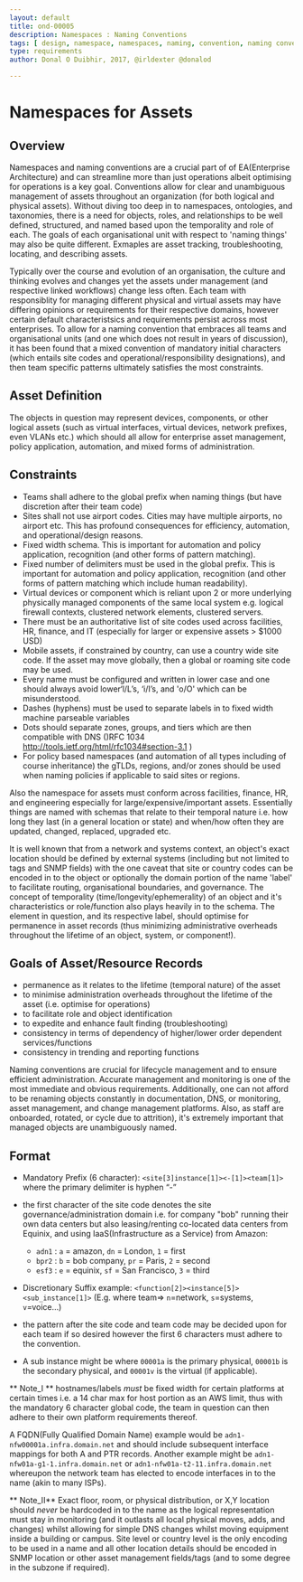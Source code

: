 ```yaml
---
layout: default
title: ond-00005
description: Namespaces : Naming Conventions
tags: [ design, namespace, namespaces, naming, convention, naming convention, sites, site codes, site code ]
type: requirements
author: Donal O Duibhir, 2017, @irldexter @donalod

---
```

# Namespaces for Assets

## Overview

Namespaces and naming conventions are a crucial part of of EA(Enterprise Architecture) and can streamline more than just operations albeit optimising for operations is a key goal. Conventions allow for clear and unambiguous management of assets throughout an organization (for both logical and physical assets). Without diving too deep in to namespaces, ontologies, and taxonomies, there is a need for objects, roles, and relationships to be well defined, structured, and named based upon the temporality and role of each. The goals of each organisational unit with respect to 'naming things' may also be quite different. Exmaples are asset tracking, troubleshooting, locating, and describing assets. 

Typically over the course and evolution of an organisation, the culture and thinking evolves and changes yet the assets under management (and respective linked workflows) change less often. Each team with responsiblity for managing different physical and virtual assets may have differing opinions or requirements for their respective domains, however certain default characteristsics and requirements persist across most enterprises. To allow for a naming convention that embraces all teams and organisational units (and one which does not result in years of discussion), it has been found that a mixed convention of mandatory initial characters (which entails site codes and operational/responsibility designations), and then team specific patterns ultimately satisfies the most constraints. 

## Asset Definition

The objects in question may represent devices, components, or other logical assets (such as virtual interfaces, virtual devices, network prefixes, even VLANs etc.) which should all allow for enterprise asset management, policy application, automation, and mixed forms of administration.


## Constraints 

* Teams shall adhere to the global prefix when naming things (but have discretion after their team code)
* Sites shall not use airport codes. Cities may have multiple airports, no airport etc. This has profound consequences for efficiency, automation, and operational/design reasons.
* Fixed width schema. This is important for automation and policy application, recognition (and other forms of pattern matching).
* Fixed number of delimiters must be used in the global prefix. This is important for automation and policy application, recognition (and other forms of pattern matching which include human readability).
* Virtual devices or component which is reliant upon 2 or more underlying physically managed components of the same local system e.g. logical firewall contexts, clustered network elements, clustered servers. 
* There must be an authoritative list of site codes used across facilities, HR, finance, and IT (especially for larger or expensive assets > $1000 USD)
* Mobile assets, if constrained by country, can use a country wide site code. If the asset may move globally, then a global or roaming site code may be used.
* Every name must be configured and written in lower case and one should always avoid lower‘l/L’s, ‘i/I’s, and 'o/O' which can be misunderstood.  
* Dashes (hyphens) must be used to separate labels in to fixed width machine parseable variables
* Dots should separate zones, groups, and tiers which are then compatible with DNS ()RFC 1034 http://tools.ietf.org/html/rfc1034#section-3.1 )
* For policy based namespaces (and automation of all types including of course inheritance) the gTLDs, regions, and/or zones should be used when naming policies if applicable to said sites or regions.

Also the namespace for assets must conform across facilities, finance, HR, and engineering especially for large/expensive/important assets. Essentially things are named with schemas that relate to their temporal nature i.e. how long they last (in a general location or state) and when/how often they are updated, changed, replaced, upgraded etc.

It is well known that from a network and systems context, an object's exact location should be defined by external systems (including but not limited to tags and SNMP fields) with the one caveat that site or country codes can be encoded in to the object or optionally the domain portion of the name 'label' to facilitate routing, organisational boundaries,  and governance. The concept of temporality (time/longevity/ephemerality) of an object and it's characteristics or role/function also plays heavily in to the schema. The element in question, and its respective label, should optimise for permanence in asset records (thus minimizing administrative overheads throughout the lifetime of an object, system, or component!). 

## Goals of Asset/Resource Records

* permanence as it relates to the lifetime (temporal nature) of the asset
* to minimise administration overheads throughout the lifetime of the asset (i.e. optimise for operations)
* to facilitate role and object identification
* to expedite and enhance fault finding (troubleshooting)
* consistency in terms of dependency of higher/lower order dependent services/functions
* consistency in trending and reporting functions

Naming conventions are crucial for lifecycle management and to ensure efficient administration. Accurate management and monitoring is one of the most immediate and obvious requirements. Additionally, one can not afford to be renaming objects constantly in documentation, DNS, or monitoring, asset management, and change management platforms. Also, as staff are onboarded, rotated, or cycle due to attrition), it's extremely important that managed objects are unambiguously named.

## Format

* Mandatory Prefix (6 character): ```<site[3]instance[1]><-[1]><team[1]>``` where the primary delimiter is hyphen “-”
* the first character of the site code denotes the site governance/administration domain i.e. for company "bob" running their own data centers but also leasing/renting co-located data centers from Equinix, and using IaaS(Infrastructure as a Service) from Amazon:
  * `adn1` : `a` = amazon, `dn` = London, `1` = first 
  * `bpr2` : `b` = bob company, `pr` = Paris, `2` = second
  * `esf3` : `e` = equinix, `sf` = San Francisco, `3` = third
* Discretionary Suffix example: ```<function[2]><instance[5]><sub_instance[1]>```
(E.g. where team=> `n`=network, `s`=systems, `v`=voice…)
* the pattern after the site code and team code may be decided upon for each team if so desired however the first 6 characters must adhere to the convention.

* A sub instance might be where `00001a` is the primary physical, `00001b` is the secondary physical, and `00001v` is the virtual (if applicable).

** Note_I ** hostnames/labels *must* be fixed width for certain platforms at certain times i.e. a 14 char max for host portion as an AWS limit, thus with the mandatory 6 character global code, the team in question can then adhere to their own platform requirements thereof.

A FQDN(Fully Qualified Domain Name) example would be `adn1-nfw00001a.infra.domain.net` and should include subsequent interface mappings for both A and PTR records. Another example might be `adn1-nfw01a-g1-1.infra.domain.net` or `adn1-nfw01a-t2-11.infra.domain.net` whereupon the network team has elected to encode interfaces in to the name (akin to many ISPs).

** Note_II** Exact floor, room, or physical distribution, or X,Y location should *never* be hardcoded in to the name as the logical representation must stay in monitoring (and it outlasts all local physical moves, adds, and changes) whilst allowing for simple DNS changes whilst moving equipment inside a building or campus. Site level or country level is the only encoding to be used in a name and all other location details should be encoded in SNMP location or other asset management fields/tags (and to some degree in the subzone if required).